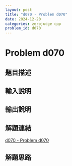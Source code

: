 ```yaml
---
layout: post
title: "d070 - Problem d070"
date: 2024-12-20
categories: zerojudge cpp
problem_id: d070
---
```


# Problem d070

## 題目描述



## 輸入說明



## 輸出說明



## 解題連結

[d070 - Problem d070](https://zerojudge.tw/ShowProblem?problemid=d070)

## 解題思路

